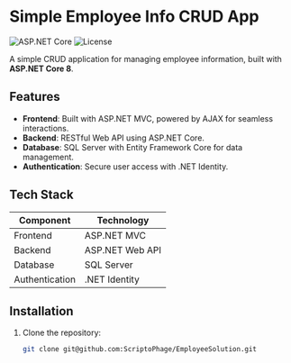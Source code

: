# Simple Employee Info CRUD App

![ASP.NET Core](https://img.shields.io/badge/ASP.NET-Core%208-blue) 
![License](https://img.shields.io/badge/license-MIT-green)

A simple CRUD application for managing employee information, built with **ASP.NET Core 8**.

## Features
- **Frontend**: Built with ASP.NET MVC, powered by AJAX for seamless interactions.
- **Backend**: RESTful Web API using ASP.NET Core.
- **Database**: SQL Server with Entity Framework Core for data management.
- **Authentication**: Secure user access with .NET Identity.

## Tech Stack
| Component      | Technology             |
|----------------|-------------------------|
| Frontend       | ASP.NET MVC            |
| Backend        | ASP.NET Web API        |
| Database       | SQL Server             |
| Authentication | .NET Identity          |

## Installation
1. Clone the repository:
   ```bash
   git clone git@github.com:ScriptoPhage/EmployeeSolution.git
   
